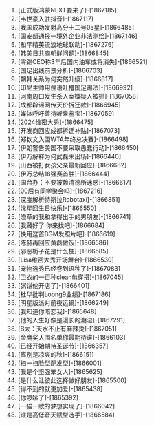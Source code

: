 
1. [正式版鸿蒙NEXT要来了]-[1867185]
1. [韦世豪入驻抖音]-[1867117]
1. [我国成功发射高分十二号05星]-[1866485]
1. [国安部通报一境外企业非法测绘]-[1867146]
1. [和平精英流浪地球联动]-[1867276]
1. [韩美日共商朝鲜问题]-[1866845]
1. [零跑CEO称3年后国内油车或将消失]-[1866521]
1. [国足出线前景分析]-[1866703]
1. [朝韩关系为何突然升级]-[1866817]
1. [印尼主帅用俚语吐槽国足踢法]-[1866992]
1. [河南周口发生杀人案嫌疑人被抓]-[1867058]
1. [成都辟谣网传天价拆迁款]-[1866945]
1. [媒体呼吁善待听泉鉴宝]-[1867059]
1. [2024维密大秀]-[1866475]
1. [开发商回应成都拆迁补贴]-[1867073]
1. [郑钦文入围WTA年终总决赛]-[1866498]
1. [伊朗警告美国不要采取愚蠢行动]-[1866450]
1. [伊万解释为何武磊未出场]-[1866440]
1. [山西被打女孩父亲最新回应]-[1866682]
1. [伊万总结18强赛首胜]-[1866444]
1. [国台办：不要被赖清德所迷惑]-[1866617]
1. [00后有同学聚会吗]-[1867216]
1. [深度解析特斯拉Robotaxi]-[1866851]
1. [沈星回生日快乐]-[1866550]
1. [潦草的我和拿得出手的男朋友]-[1866741]
1. [我藏好了 你来找吧]-[1866684]
1. [快用这首BGM发照片吧]-[1866619]
1. [陈赫再回应黄磊做饭]-[1866586]
1. [邪恶栀子花是什么梗]-[1866585]
1. [Lisa维密大秀开场舞台]-[1866530]
1. [宠物选秀已经卷到语种了]-[1867083]
1. [卫衣的一百种cleanfit穿搭]-[1867045]
1. [粥饼伦开店了]-[1866401]
1. [杜华批判Loong9业绩]-[1867186]
1. [明星版派对前夜运镜]-[1866249]
1. [我知道你暗恋我]-[1865648]
1. [他的人生好像是漫长的潮湿]-[1867291]
1. [B太：天水不止有麻辣烫]-[1867051]
1. [金鹰奖入围名单你最期待谁]-[1866103]
1. [已经开始期待圣诞节]-[1866357]
1. [离别是凉爽的秋]-[1866151]
1. [扫一扫脸型配发型]-[1866001]
1. [我是个坚强笨女人]-[1865625]
1. [是什么让彼此选择做好朋友]-[1865500]
1. [得不到的就更加爱]-[1865438]
1. [你啰嗦了]-[1865392]
1. [一猫一歌的梦想实现了]-[1866042]
1. [谁是高低音天赋型选手]-[1866584]
